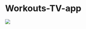 # Workouts-TV-app

![](https://github.com/simformsolutions/Workouts-TV-app/blob/master/TV-Demo.gif)
